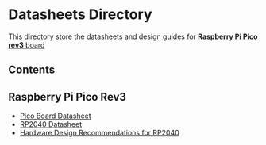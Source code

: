 # Datasheets Directory

This directory store the datasheets and design guides for [**Raspberry Pi Pico rev3** board](https://www.raspberrypi.org/documentation/pico/getting-started/)

## Contents

## Raspberry Pi Pico Rev3

- [Pico Board Datasheet](pico-datasheet.pdf)
- [RP2040 Datasheet](rp2040-datasheet.pdf)
- [Hardware Design Recommendations for RP2040](hardware-design-with-rp2040.pdf)

